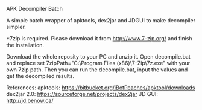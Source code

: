APK Decompiler Batch

A simple batch wrapper of apktools, dex2jar and JDGUI to make decompiler simpler.

*7zip is required. Please download it from http://www.7-zip.org/ and finish the installation.

Download the whole reposity to your PC and unzip it. Open decompile.bat and replace set 7zipPath="C:\Program Files (x86)\7-Zip\7z.exe" with your own 7zip path.
Then you can run the decompile.bat, input the values and get the decompiled results.

References:
apktools: https://bitbucket.org/iBotPeaches/apktool/downloads
dex2jar 2.0: https://sourceforge.net/projects/dex2jar
JD GUI: http://jd.benow.ca/
